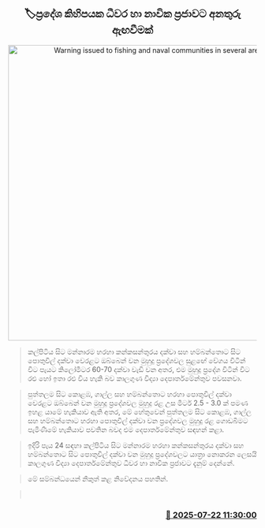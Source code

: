 <p align='center'><b><h2 align='center' title='Warning issued to fishing and naval communities in several areas'>🏷ප්‍රදේශ කිහිපයක ධීවර හා නාවික ප්‍රජාවට අනතුරු ඇඟවීමක්</h2></b></p>
<p align='center'><img src='https://helakuru.sgp1.cdn.digitaloceanspaces.com/esana/images/lib/weather-warning[1].jpg' width='600' alt='Warning issued to fishing and naval communities in several areas'></p>

> කල්පිටිය සිට මන්නාරම හරහා කන්කසන්තුරය දක්වා සහ හම්බන්තොට සිට පොතුවිල් දක්වා වෙරළට ඔබ්බෙන් වන මුහුදු ප්‍රදේශවල සුළඟේ වේගය විටින් විට පැයට කිලෝමීටර 60-70 දක්වා වැඩි වන අතර, එම මුහුදු ප්‍රදේශ විටින් විට රළු හෝ ඉතා රළු විය හැකි බව කාලගුණ විද්‍යා දෙපාර්තමේන්තුව පවසනවා.

> පුත්තලම සිට කොළඹ, ගාල්ල සහ හම්බන්තොට හරහා පොතුවිල් දක්වා වෙරළට ඔබ්බෙන් වන මුහුදු ප්‍රදේශවල මුහුදු රළ උස මීටර් 2.5 - 3.0 ක් පමණ ඉහළ යාමේ හැකියාව ඇති අතර, මේ හේතුවෙන් පුත්තලම සිට කොළඹ, ගාල්ල සහ හම්බන්තොට හරහා පොතුවිල් දක්වා වන ප්‍රදේශවල මුහුදු රළ ගොඩබිමට පැමිණීමේ හැකියාව පවතින බවද එම දෙපාර්තමේන්තුව සඳහන් කළා.

> ඉදිරි පැය 24 සඳහා කල්පිටිය සිට මන්නාරම හරහා කන්කසන්තුරය දක්වා සහ හම්බන්තොට සිට පොතුවිල් දක්වා වන මුහුදු ප්‍රදේශවලට යාත්‍රා නොකරන ලෙසයි කාලගුණ විද්‍යා දෙපාර්තමේන්තුව ධීවර හා නාවික ප්‍රජාවට දැනුම් දෙන්නේ.

> මේ සම්බන්ධයෙන් නිකුත් කළ නිවේදනය පහතින්.

>  



<h3 align='right'><a href='https://www.helakuru.lk/esana/p/112062/'>📅 2025-07-22 11:30:00</a></h3>
